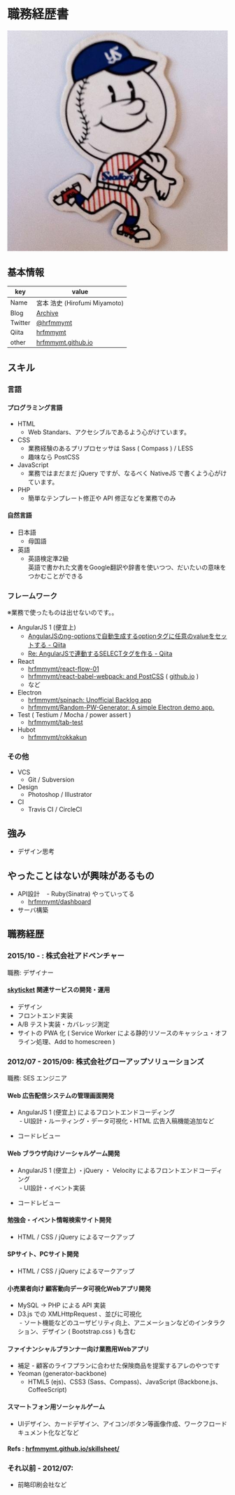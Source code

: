 # 職務経歴書

![hrfmmymt](media/hrfmmymt.jpg)

## 基本情報

|key|value|
|---|-----|
|Name|宮本 浩史 (Hirofumi Miyamoto)|
|Blog|[Archive](//hrfmmymt.tumblr.com/)|
|Twitter|[@hrfmmymt](//twitter.com/hrfmmymt)|
|Qiita|[hrfmmymt](//qiita.com/hrfmmymt)|
|other|[hrfmmymt.github.io](//hrfmmymt.github.io/)|

## スキル

### 言語

#### プログラミング言語
  - HTML
    - Web Standars、アクセシブルであるよう心がけています。
  - CSS
    - 業務経験のあるプリプロセッサは Sass ( Compass ) / LESS
    - 趣味なら PostCSS
  - JavaScript
    - 業務ではまだまだ jQuery ですが、なるべく NativeJS で書くよう心がけています。
  - PHP
    - 簡単なテンプレート修正や API 修正などを業務でのみ

#### 自然言語
  - 日本語
    - 母国語
  - 英語
    - 英語検定準2級<br>英語で書かれた文書をGoogle翻訳や辞書を使いつつ、だいたいの意味をつかむことができる

### フレームワーク
  ※業務で使ったものは出せないのです。。

  - AngularJS 1 (便宜上)
    - [AngularJSのng-optionsで自動生成するoptionタグに任意のvalueをセットする - Qiita](//qiita.com/hrfmmymt/items/e3ed8138a3218ad2b794)
    - [Re: AngularJSで連動するSELECTタグを作る - Qiita](//qiita.com/hrfmmymt/items/af79e5e3ffacac3765e5)
  - React
    - [hrfmmymt/react-flow-01](//github.com/hrfmmymt/react-flow-01)
    - [hrfmmymt/react-babel-webpack: and PostCSS](//github.com/hrfmmymt/react-babel-webpack) ( [github.io](//hrfmmymt.github.io/react-babel-webpack/) )
    - など
  - Electron
    - [hrfmmymt/spinach: Unofficial Backlog app](//github.com/hrfmmymt/spinach)
    - [hrfmmymt/Random-PW-Generator: A simple Electron demo app.](//github.com/hrfmmymt/Random-PW-Generator)
  - Test ( Testium / Mocha / power assert )
    - [hrfmmymt/tab-test](//github.com/hrfmmymt/tab-test)
  - Hubot
    - [hrfmmymt/rokkakun](//github.com/hrfmmymt/rokkakun)

### その他

  - VCS
    - Git / Subversion
  - Design
    - Photoshop / Illustrator
  - CI
    - Travis CI / CircleCI

## 強み
- デザイン思考

## やったことはないが興味があるもの
  - API設計
    - Ruby(Sinatra) やっていってる
    - [hrfmmymt/dashboard](//github.com/hrfmmymt/dashboard)
  - サーバ構築 

## 職務経歴

### 2015/10 - : 株式会社アドベンチャー

職務: デザイナー

#### [skyticket](https://skyticket.jp/) 関連サービスの開発・運用

- デザイン
- フロントエンド実装
- A/B テスト実装・カバレッジ測定
- サイトの PWA 化 ( Service Worker による静的リソースのキャッシュ・オフライン処理、Add to homescreen )

### 2012/07 - 2015/09: 株式会社グローアップソリューションズ

職務: SES エンジニア

#### Web 広告配信システムの管理画面開発

- AngularJS 1 (便宜上) によるフロントエンドコーディング  
  - UI設計・ルーティング・データ可視化・HTML 広告入稿機能追加など

- コードレビュー

#### Web ブラウザ向けソーシャルゲーム開発

- AngularJS 1 (便宜上) ・jQuery ・ Velocity によるフロントエンドコーディング  
  - UI設計・イベント実装

- コードレビュー

#### 勉強会・イベント情報検索サイト開発

- HTML / CSS / jQuery によるマークアップ

#### SPサイト、PCサイト開発

- HTML / CSS / jQuery によるマークアップ

#### 小売業者向け 顧客動向データ可視化Webアプリ開発

- MySQL -> PHP による API 実装
- D3.js での XMLHttpRequest 、並びに可視化  
  - ソート機能などのユーザビリティ向上、アニメーションなどのインタラクション、デザイン ( Bootstrap.css ) も含む

#### ファイナンシャルプランナー向け業務用Webアプリ

- 補足 - 顧客のライフプランに合わせた保険商品を提案するアレのやつです
- Yeoman (generator-backbone)  
  - HTML5 (ejs)、CSS3 (Sass、Compass)、JavaScript (Backbone.js、CoffeeScript)
  
#### スマートフォン用ソーシャルゲーム

- UIデザイン、カードデザイン、アイコン/ボタン等画像作成、ワークフロードキュメント化などなど

#### Refs : [hrfmmymt.github.io/skillsheet/](//hrfmmymt.github.io/skillsheet/)

### それ以前 - 2012/07: 
- 前略印刷会社など
